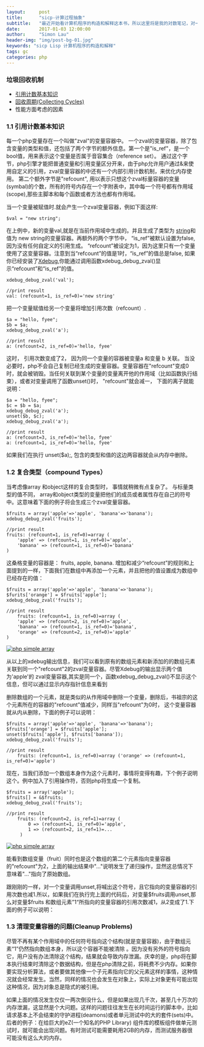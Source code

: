 ```yaml
---
layout:     post
title:      "sicp-计算过程抽象"
subtitle:   "最近开始看计算机程序的构造和解释这本书，所以这里将是我的对数笔记，对一些感悟记录于此"
date:       2017-01-03 12:00:00
author:     "Simon Lau"
header-img: "img/post-bg-01.jpg"
keywords: "sicp Lisp 计算机程序的构造和解释"
tags: gc
categories: php
---
```


### 垃圾回收机制

* <a href="/php/2017/01/03/php-gc-refcount/">引用计数基本知识</a>
* <a href="/php/2017/01/03/php-gc-collecting-cycles/">回收周期(Collecting Cycles)</a>
* 性能方面考虑的因素

<h3 class="section-heading">1.1 引用计数基本知识</h3>

<p>每一个php变量存在一个叫做"zval"的变量容器中。 一个zval的变量容器，除了包含变量的类型和值，还包括了两个字节的额外信息。第一个是"is_ref"，是一个bool值，用来表示这个变量是否属于音容集合（reference set）。 通过这个字节，php引擎才能把普通变量和引用变量区分开来，由于php允许用户通过&来使用自定义的引用，zval变量容器的中还有一个内部引用计数机制，来优化内存使用。 第二个额外字节是"refcount", 用以表示只想这个zval标量容器的变量(symbal)的个数，所有的符号内存在一个字附表中，其中每一个符号都有作用域(scope),那些主脚本和每个函数或者方法也都有作用域。</p>

<p>当一个变量被赋值时.就会产生一个zval变量容器，例如下面这样:</p>

```php?start_inline=1
$val = "new string";
```

<p>在上例中，新的变量val,就是在当前作用域中生成的。并且生成了类型为 <a href="http://php.net/manual/zh/features.gc.refcounting-basics.php">string</a>和值为 new string的变量容器。再额外的两个字节中， “is_ref”被默认设置为false, 因为没有任何自定义的引用生成。 “refcount”被设定为1，因为这里只有一个变量使用了这变量容器。注意到当“refcount”的值是1时，“is_ref”的值总是false, 如果你已经安装了<a href="https://xdebug.org/">Xdebug</a>,你能通过调用函数xdebug_debug_zval()显示“refcount”和“is_ref”的值。</p>

```php?start_inline=1
xdebug_debug_zval('val');

//print result
val: (refcount=1, is_ref=0)='new string'
```

<p>把一个变量赋值给另一个变量将增加引用次数（refcount）.</p>

```php?start_inline=1
$a = "hello, fyee";
$b = $a;
xdebug_debug_zval('a');

//print result
a: (refcount=2, is_ref=0)='hello, fyee'
```

<p>这时， 引用次数变成了2， 因为同一个变量的容器被变量a 和变量 b 关联。 当没必要时，php不会自己复制已经生成的变量容器。变量容器在"refcount"变成0时，就会被销毁。当任何关联到某个变量的变量离开他的作用域（比如函数执行结束），或者对变量调用了函数unset()时， "refcount"就会减一， 下面的离子就能说明：</p>

```php?start_inline=1
$a = "hello, fyee";
$c = $b = $a;
xdebug_debug_zval('a');
unset($b, $c);
xdebug_debug_zval('a');

//print result
a: (refcount=3, is_ref=0)='hello, fyee'
a: (refcount=1, is_ref=0)='hello, fyee'
```
<p>如果我们在执行 unset($a);, 包含的类型和值的这边两容器就会从内存中删除。</p>

<h3 class="section-heading">1.2 复合类型（compound Types）</h3>

<p>当考虑像array 和object这样的复合类型时， 事情就稍微有点复杂了。 与标量类型的值不同， array和object类型的变量把他们的成员或者属性存在自己的符号中。这意味着下面的例子将会生成三个zval变量容器。</p>

```php?start_inline=1
$fruits = array('apple'=>'apple', 'banana'=>'banana');
xdebug_debug_zval('fruits');

//print result
fruits: (refcount=1, is_ref=0)=array (
	'apple' => (refcount=1, is_ref=0)='apple', 
	'banana' => (refcount=1, is_ref=0)='banana'
)
```

<p>这桑格变量的容器是： fruits, apple, banana. 增加和减少“refcount”的规则和上面提到的一样，下面我们在数组中再添加一个元素，并且把他的值设置成为数组中已经存在的值：</p>

```php?start_inline=1
$fruits = array('apple'=>'apple', 'banana'=>'banana');
$furits['orange'] = $fruits['apple'];
xdebug_debug_zval('fruits');

//print result
	fruits: (refcount=1, is_ref=0)=array (
	'apple' => (refcount=2, is_ref=0)='apple', 
	'banana' => (refcount=1, is_ref=0)='banana', 
	'orange' => (refcount=2, is_ref=0)='apple'
)
```
<a href="#">
    <img src="{{ site.baseurl }}/img/php/php-simple-array2.png" alt="php simple array">
</a>

<p>从以上的xdebug输出信息，我们可以看到原有的数组元素和新添加的的数组元素关联到同一个"refcount"2的zval变量容器。尽管Xdebug的输出显示两个值为'apple'的 zval变量容器,其实是同一个，函数xdebug_debug_zval()不显示这个信息，但可以通过显示内存指针信息来看到</p>

<p>删除数组的一个元素，就是类似的从作用域中删除一个变量，删除后，书祖宗的这个元素所在的容器的"refcount"值减少，同样当"refcount"为0时， 这个变量容器就从内从删除，下面的例子可以说明：</p>

```php?start_inline=1
$fruits = array('apple'=>'apple', 'banana'=>'banana');
$fruits['orange'] = $fruits['apple'];
unset($fruits['apple'], $fruits['banana']);
xdebug_debug_zval('fruits');

//print result
	fruits: (refcount=1, is_ref=0)=array ('orange' => (refcount=1, is_ref=0)='apple')
```

<p>现在，当我们添加一个数组本身作为这个元素时，事情将变得有趣，下个例子说明这个。例中加入了引用操作符，否则php将生成一个复制。</p>


```php?start_inline=1
$fruits = array('apple');
$fruits[] = &$fruits;
xdebug_debug_zval('fruits');

//print result
	fruits: (refcount=2, is_ref=1)=array (
		0 => (refcount=1, is_ref=0)='apple',
	 	1 => (refcount=2, is_ref=1)=...
	 )
```
<a href=":;">
    <img src="{{ site.baseurl }}/img/php/php-loop-array.png" alt="php simple array">
</a>

<p>能看到数组变量（fruit）同时也是这个数组的第二个元素指向变量容器的"refcount"为2，上面的输出结果中"..."说明发生了递归操作，显然这总情况下意味着"..."指向了原始数组。</p>

<p>跟刚刚的一样，对一个变量调用unset,将喊出这个符号，且它指向的变量容器的引用次数也减1.所以，如果我们在执行完上面的代码后，对变量$fruits调用unset,那么对变量$fruits 和数组元素”1“所指向的变量容器的引用次数减1，从2变成了1.下面的例子可以说明：
</p>

<h3 class="section-heading">1.3 清理变量容器的问题(Cleanup Problems) </h3>

<p>尽管不再有某个作用域中的任何符号指向这个结构(就是变量容器)，由于数组元素“1”仍然指向数组本身，所以这个容器不能被清除 。因为没有另外的符号指向它，用户没有办法清除这个结构，结果就会导致内存泄漏。庆幸的是，php将在脚本执行结束时清除这个数据结构，但是在php清除之前，将耗费不少内存。如果你要实现分析算法，或者要做其他像一个子元素指向它的父元素这样的事情，这种情况就会经常发生。当然，同样的情况也会发生在对象上，实际上对象更有可能出现这种情况，因为对象总是隐式的被引用。</p>

<p>如果上面的情况发生仅仅一两次倒没什么，但是如果出现几千次，甚至几十万次的内存泄漏，这显然是个大问题。这样的问题往往发生在长时间运行的脚本中，比如请求基本上不会结束的守护进程(deamons)或者单元测试中的大的套件(sets)中。后者的例子：在给巨大的eZ(一个知名的PHP Library) 组件库的模板组件做单元测试时，就可能会出现问题。有时测试可能需要耗用2GB的内存，而测试服务器很可能没有这么大的内存。
</p>

<a href="/php/2017/01/03/php-gc-collecting-cycles">
    
</a>
